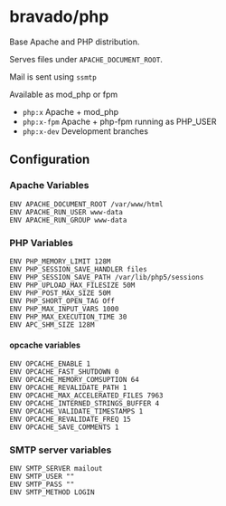 # bravado/php

Base Apache and PHP distribution.

Serves files under `APACHE_DOCUMENT_ROOT`.

Mail is sent using `ssmtp`

Available as mod_php or fpm

 * `php:x` Apache + mod_php
 * `php:x-fpm` Apache + php-fpm running as PHP_USER
 * `php:x-dev` Development branches

## Configuration

### Apache Variables

```
ENV APACHE_DOCUMENT_ROOT /var/www/html
ENV APACHE_RUN_USER www-data
ENV APACHE_RUN_GROUP www-data
```

### PHP Variables

```
ENV PHP_MEMORY_LIMIT 128M
ENV PHP_SESSION_SAVE_HANDLER files
ENV PHP_SESSION_SAVE_PATH /var/lib/php5/sessions
ENV PHP_UPLOAD_MAX_FILESIZE 50M
ENV PHP_POST_MAX_SIZE 50M
ENV PHP_SHORT_OPEN_TAG Off
ENV PHP_MAX_INPUT_VARS 1000
ENV PHP_MAX_EXECUTION_TIME 30
ENV APC_SHM_SIZE 128M
```

#### opcache variables

```
ENV OPCACHE_ENABLE 1
ENV OPCACHE_FAST_SHUTDOWN 0
ENV OPCACHE_MEMORY_COMSUPTION 64
ENV OPCACHE_REVALIDATE_PATH 1
ENV OPCACHE_MAX_ACCELERATED_FILES 7963
ENV OPCACHE_INTERNED_STRINGS_BUFFER 4
ENV OPCACHE_VALIDATE_TIMESTAMPS 1
ENV OPCACHE_REVALIDATE_FREQ 15
ENV OPCACHE_SAVE_COMMENTS 1
```

### SMTP server variables

```
ENV SMTP_SERVER mailout
ENV SMTP_USER ""
ENV SMTP_PASS ""
ENV SMTP_METHOD LOGIN
```
